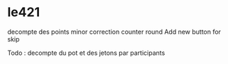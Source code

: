 # le421
decompte des points
minor correction counter round
Add new button for skip

Todo : decompte du pot et des jetons par participants
 
